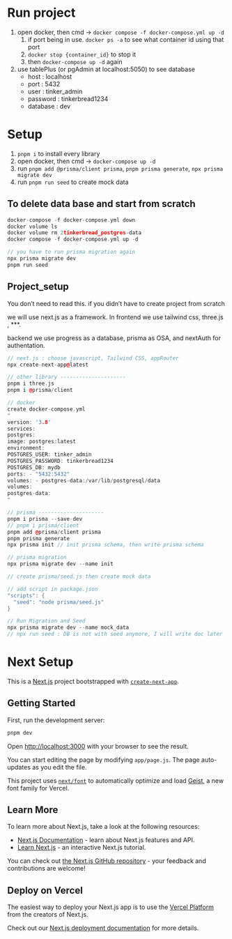 # Run project

1. open docker, then cmd → `docker compose -f docker-compose.yml up -d`
   1. if port being in use. `docker ps -a` to see what container id using that port
   2. `docker stop {container_id}` to stop it
   3. then `docker-compose up -d` again
2. use tablePlus (or pgAdmin at localhost:5050) to see database
   - host : localhost
   - port : 5432
   - user : tinker_admin
   - password : tinkerbread1234
   - database : dev

# Setup

1. `pnpm i` to install every library
2. open docker, then cmd → `docker-compose up -d`
3. run `pnpm add @prisma/client prisma`, `pnpm prisma generate`, `npx prisma migrate dev`
4. run `pnpm run seed` to create mock data

## To delete data base and start from scratch

```cpp
docker-compose -f docker-compose.yml down
docker volume ls
docker volume rm 2tinkerbread_postgres-data
docker compose -f docker-compose.yml up -d

// you have to run prisma migration again
npx prisma migrate dev
pnpm run seed
```

## Project_setup

You don’t need to read this. if you didn’t have to create project from scratch

we will use next.js as a framework. In frontend we use tailwind css, three.js , \*\*\*.

backend we use progress as a database, prisma as OSA, and nextAuth for authentation.

```cpp
// next.js : choose javascript, Tailwind CSS, appRouter
npx create-next-app@latest

// other library ---------------------
pnpm i three.js
pnpm i @prisma/client

// docker
create docker-compose.yml
"
version: '3.8'
services:
postgres:
image: postgres:latest
environment:
POSTGRES_USER: tinker_admin
POSTGRES_PASSWORD: tinkerbread1234
POSTGRES_DB: mydb
ports: - "5432:5432"
volumes: - postgres-data:/var/lib/postgresql/data
volumes:
postgres-data:
"

// prisma ---------------------
pnpm i prisma --save-dev
// pnpm i prisma/client
pnpm add @prisma/client prisma
pnpm prisma generate
npx prisma init // init prisma schema, then write prisma schema

// prisma migration
npx prisma migrate dev --name init

// create prisma/seed.js then create mock data

// add script in package.json
"scripts": {
  "seed": "node prisma/seed.js"
}

// Run Migration and Seed
npx prisma migrate dev --name mock_data
// npx run seed : DB is not with seed anymore, I will write doc later

```

# Next Setup

This is a [Next.js](https://nextjs.org) project bootstrapped with [`create-next-app`](https://github.com/vercel/next.js/tree/canary/packages/create-next-app).

## Getting Started

First, run the development server:

```bash
pnpm dev
```

Open [http://localhost:3000](http://localhost:3000) with your browser to see the result.

You can start editing the page by modifying `app/page.js`. The page auto-updates as you edit the file.

This project uses [`next/font`](https://nextjs.org/docs/app/building-your-application/optimizing/fonts) to automatically optimize and load [Geist](https://vercel.com/font), a new font family for Vercel.

## Learn More

To learn more about Next.js, take a look at the following resources:

- [Next.js Documentation](https://nextjs.org/docs) - learn about Next.js features and API.
- [Learn Next.js](https://nextjs.org/learn) - an interactive Next.js tutorial.

You can check out [the Next.js GitHub repository](https://github.com/vercel/next.js) - your feedback and contributions are welcome!

## Deploy on Vercel

The easiest way to deploy your Next.js app is to use the [Vercel Platform](https://vercel.com/new?utm_medium=default-template&filter=next.js&utm_source=create-next-app&utm_campaign=create-next-app-readme) from the creators of Next.js.

Check out our [Next.js deployment documentation](https://nextjs.org/docs/app/building-your-application/deploying) for more details.
